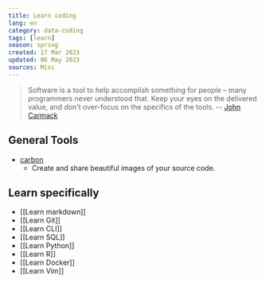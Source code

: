 ```yaml
---
title: Learn coding
lang: en 
category: data-coding
tags: [learn]
season: spring
created: 17 Mar 2023
updated: 06 May 2023
sources: Misc
---
```


> Software is a tool to help accomplish something for people – many programmers never understood that. Keep your eyes on the delivered value, and don't over-focus on the specifics of the tools.
> -- [John Carmack](https://twitter.com/ID_AA_Carmack/status/1637087219591659520?s=20)

## General Tools
- [carbon](https://carbon.now.sh/)
	- Create and share beautiful images of your source code.

## Learn specifically
- [[Learn markdown]]
- [[Learn Git]]
- [[Learn CLI]]
- [[Learn SQL]]
- [[Learn Python]]
- [[Learn R]]
- [[Learn Docker]]
- [[Learn Vim]]
